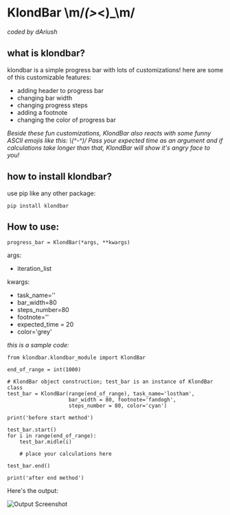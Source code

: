 # KlondBar \m/_(>_<)_\m/
*coded by dAriush*

## what is klondbar?
klondbar is a simple progress bar with lots of customizations!
here are some of this customizable features:
* adding header to progress bar
* changing bar width
* changing progress steps
* adding a footnote
* changing the color of progress bar

*Beside these fun customizations, KlondBar also reacts with some funny ASCII emojis like this: \\(^-^)/ Pass your expected time as an argument and if calculations take longer than that, KlondBar will show it's angry face to you!*

## how to install klondbar?
use pip like any other package:

    pip install klondbar

## How to use:

    progress_bar = KlondBar(*args, **kwargs)
    
args:
 * iteration_list

kwargs:
* task_name=''
* bar_width=80
* steps_number=80
* footnote=''
* expected_time = 20
* color='grey'

*this is a sample code:*

    from klondbar.klondbar_module import KlondBar
    
    end_of_range = int(1000)

    # KlondBar object construction; test_bar is an instance of KlondBar class
    test_bar = KlondBar(range(end_of_range), task_name='lostham',
                        bar_width = 80, footnote='fandogh',
                        steps_number = 80, color='cyan')

    print('before start method')
    
    test_bar.start()
    for i in range(end_of_range):
        test_bar.midle(i)
        
        # place your calculations here
        
    test_bar.end()
    
    print('after end method')

Here's the output:

![Output Screenshot][logo]

[logo]: https://gitlab.com/dariush-bahrami/klondbar_project/-/raw/master/output%20example.png?inline=false
